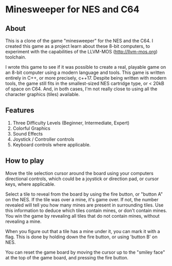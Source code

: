 # Minesweeper for NES and C64

## About

This is a clone of the game "minesweeper" for the NES and the C64. I created this game as a project learn about these
8-bit computers, to experiment with the capabilities of the LLVM-MOS (http://llvm-mos.org) toolchain.

I wrote this game to see if it was possible to create a real, playable game on an 8-bit computer using a modern language and tools.
This game is written entirely in C++, or more precisely, c++17.  Despite being written with modern tools, the game still fits in
the smallest-sized NES cartridge type, or < 20kB of space on C64.  And, in both cases, I'm not really close to using all the character
graphics (tiles) available.

## Features

1. Three Difficulty Levels (Beginner, Intermediate, Expert)
2. Colorful Graphics 
3. Sound Effects
4. Joystick / Controller controls
5. Keyboard controls where applicable.

## How to play

Move the tile selection cursor around the board using your computers directional controls, which could be a joystick or direction pad,
or cursor keys, where applicable. 

Select a tile to reveal from the board by using the fire button, or "button A" on the NES.  If the tile was over a mine, it's game over. 
If not, the number revealed will tell you how many mines are present in surrounding tiles. Use this information to deduce which 
tiles contain mines, or don't contain mines. You win the game by revealing all tiles that do not contain mines, without revealing a mine.

When you figure out that a tile has a mine under it, you can mark it with a flag. This is done by holding down the fire button, or using
'button B' on NES. 

You can reset the game board by moving the cursor up to the "smiley face" at the top of the game board, and pressing the fire button.

